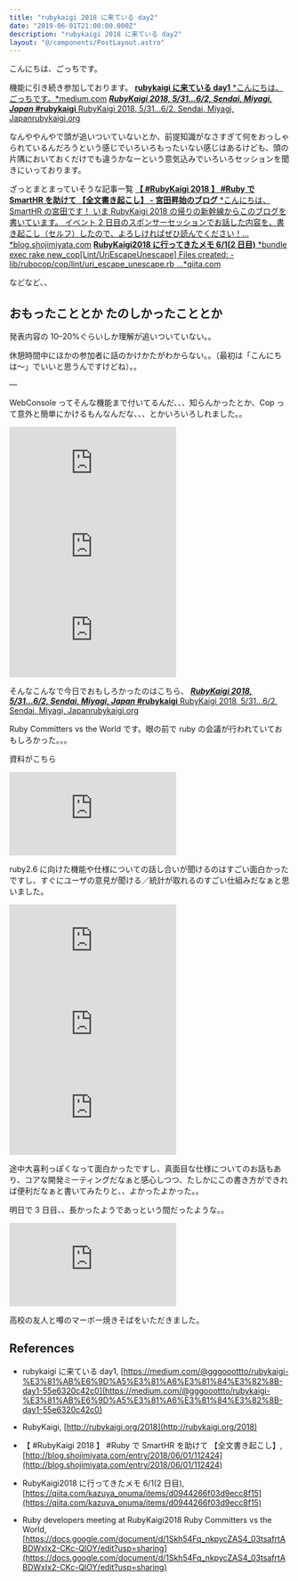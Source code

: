 ```yaml
---
title: "rubykaigi 2018 に来ている day2"
date: "2019-06-01T21:00:00.000Z"
description: "rubykaigi 2018 に来ている day2"
layout: "@/components/PostLayout.astro"
---
```


こんにちは、ごっちです。

機能に引き続き参加しております。
[**rubykaigi に来ている day1**
*こんにちは、ごっちです。*medium.com](https://medium.com/@gggooottto/rubykaigi-%E3%81%AB%E6%9D%A5%E3%81%A6%E3%81%84%E3%82%8B-day1-55e6320c42c0)
[**_RubyKaigi 2018, 5/31...6/2, Sendai, Miyagi, Japan_ #rubykaigi**
RubyKaigi 2018, 5/31...6/2, Sendai, Miyagi, Japanrubykaigi.org](http://rubykaigi.org/2018)

なんややんやで頭が追いついていないとか、前提知識がなさすぎて何をおっしゃられているんだろうという感じでいろいろもったいない感じはあるけども、頭の片隅においておくだけでも違うかなーという意気込みでいろいろセッションを聞きにいっております。

ざっとまとまっていそうな記事一覧
[**【 #RubyKaigi 2018 】 #Ruby で SmartHR を助けて 【全文書き起こし】 - 宮田昇始のブログ**
*こんにちは、SmartHR の宮田です！ いま RubyKaigi 2018 の帰りの新幹線からこのブログを書いています。 イベント 2 日目のスポンサーセッションでお話した内容を、書き起こし（セルフ）したので、よろしければぜひ読んでください！…*blog.shojimiyata.com](http://blog.shojimiyata.com/entry/2018/06/01/112424)
[**RubyKaigi2018 に行ってきたメモ 6/1(2 日目)**
*bundle exec rake new_cop\[Lint/UriEscapeUnescape\] Files created: - lib/rubocop/cop/lint/uri_escape_unescape.rb …*qiita.com](https://qiita.com/kazuya_onuma/items/d0944266f03d9ecc8f15)

などなど、、

## おもったこととか たのしかったこととか

発表内容の 10–20%ぐらいしか理解が追いついていない。。

休憩時間中にほかの参加者に話のかけかたがわからない。。（最初は「こんにちは〜」でいいと思うんですけどね）。。

—

WebConsole ってそんな機能まで付いてるんだ、、、知らんかったとか、Cop って意外と簡単にかけるもんなんだな、、、とかいろいろしれました。。

<iframe src="https://medium.com/media/ce7f1e5cd32fcc176360c1217e0d1590" frameborder=0></iframe>

<iframe src="https://medium.com/media/0fbc89fc36754392fcec4cd1362afeb6" frameborder=0></iframe>

<iframe src="https://medium.com/media/9e204d64c6b9c0cd52956847574c43e2" frameborder=0></iframe>

そんなこんなで今日でおもしろかったのはこちら、
[**_RubyKaigi 2018, 5/31...6/2, Sendai, Miyagi, Japan_ #rubykaigi**
RubyKaigi 2018, 5/31...6/2, Sendai, Miyagi, Japanrubykaigi.org](http://rubykaigi.org/2018/presentations/rubylangorg.html#jun01)

Ruby Committers vs the World です。眼の前で ruby の会議が行われていておもしろかった。。。

資料がこちら

<iframe src="https://medium.com/media/7bbf5736d8008f544b9d504c00d3af27" frameborder=0></iframe>

ruby2.6 に向けた機能や仕様についての話し合いが聞けるのはすごい面白かったですし、すぐにユーザの意見が聞ける／統計が取れるのすごい仕組みだなぁと思いました。

<iframe src="https://medium.com/media/ca9fea55255e5ef1abed43169677b442" frameborder=0></iframe>

<iframe src="https://medium.com/media/ce6efc3aedc74964646fccde86a8be7e" frameborder=0></iframe>

<iframe src="https://medium.com/media/ed06114f11675f5d8cae2c6b5a7952f4" frameborder=0></iframe>

途中大喜利っぽくなって面白かったですし、真面目な仕様についてのお話もあり、コアな開発ミーティングだなぁと感心しつつ、たしかにこの書き方ができれば便利だなぁと書いてみたりと、、よかったよかった。。

明日で 3 日目、、長かったようであっという間だったような。。

<iframe src="https://medium.com/media/8d0ef83a100c02ec7c29b3de3d572caa" frameborder=0></iframe>

高校の友人と噂のマーボー焼きそばをいただきました。

## References

- rubykaigi に来ている day1, [https://medium.com/@gggooottto/rubykaigi-%E3%81%AB%E6%9D%A5%E3%81%A6%E3%81%84%E3%82%8B-day1-55e6320c42c0](https://medium.com/@gggooottto/rubykaigi-%E3%81%AB%E6%9D%A5%E3%81%A6%E3%81%84%E3%82%8B-day1-55e6320c42c0)

- RubyKaigi, [http://rubykaigi.org/2018](http://rubykaigi.org/2018)

- 【 #RubyKaigi 2018 】 #Ruby で SmartHR を助けて 【全文書き起こし】, [http://blog.shojimiyata.com/entry/2018/06/01/112424](http://blog.shojimiyata.com/entry/2018/06/01/112424)

- RubyKaigi2018 に行ってきたメモ 6/1(2 日目), [https://qiita.com/kazuya_onuma/items/d0944266f03d9ecc8f15](https://qiita.com/kazuya_onuma/items/d0944266f03d9ecc8f15)

- Ruby developers meeting at RubyKaigi2018 Ruby Committers vs the World, [https://docs.google.com/document/d/1Skh54Fq_nkpycZAS4_03tsafrtABDWxIx2-CKc-QIOY/edit?usp=sharing](https://docs.google.com/document/d/1Skh54Fq_nkpycZAS4_03tsafrtABDWxIx2-CKc-QIOY/edit?usp=sharing)
